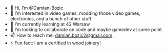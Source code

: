 - 👋 Hi, I’m @Damian-Bozic
- 👀 I’m interested in video games, modding those video games, electronics, and a bunch of other stuff
- 🌱 I’m currently learning at 42 Warsaw
- 💞️ I’m looking to collaborate on code and maybe gamedev at some point
- 📫 How to reach me: damian.bozic2@gmail.com
- ⚡ Fun fact: I am a certified in wood joinery!

